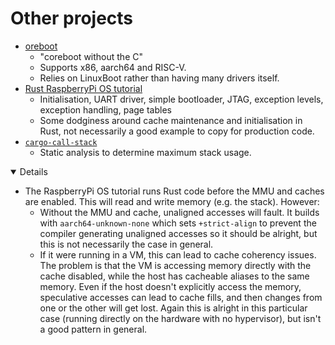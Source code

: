 # Other projects

- [oreboot](https://github.com/oreboot/oreboot)
  - "coreboot without the C"
  - Supports x86, aarch64 and RISC-V.
  - Relies on LinuxBoot rather than having many drivers itself.
- [Rust RaspberryPi OS tutorial](https://github.com/rust-embedded/rust-raspberrypi-OS-tutorials)
  - Initialisation, UART driver, simple bootloader, JTAG, exception levels,
    exception handling, page tables
  - Some dodginess around cache maintenance and initialisation in Rust, not
    necessarily a good example to copy for production code.
- [`cargo-call-stack`](https://crates.io/crates/cargo-call-stack)
  - Static analysis to determine maximum stack usage.

<details open="true">

- The RaspberryPi OS tutorial runs Rust code before the MMU and caches are
  enabled. This will read and write memory (e.g. the stack). However:
  - Without the MMU and cache, unaligned accesses will fault. It builds with
    `aarch64-unknown-none` which sets `+strict-align` to prevent the compiler
    generating unaligned accesses so it should be alright, but this is not
    necessarily the case in general.
  - If it were running in a VM, this can lead to cache coherency issues. The
    problem is that the VM is accessing memory directly with the cache disabled,
    while the host has cacheable aliases to the same memory. Even if the host
    doesn't explicitly access the memory, speculative accesses can lead to cache
    fills, and then changes from one or the other will get lost. Again this is
    alright in this particular case (running directly on the hardware with no
    hypervisor), but isn't a good pattern in general.

</details>
